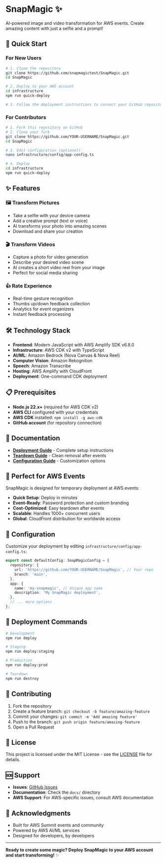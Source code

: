 # SnapMagic ✨

AI-powered image and video transformation for AWS events. Create amazing content with just a selfie and a prompt!

## 🚀 Quick Start

### For New Users
```bash
# 1. Clone the repository
git clone https://github.com/snapmagictest/SnapMagic.git
cd SnapMagic

# 2. Deploy to your AWS account
cd infrastructure
npm run quick-deploy

# 3. Follow the deployment instructions to connect your GitHub repository
```

### For Contributors
```bash
# 1. Fork this repository on GitHub
# 2. Clone your fork
git clone https://github.com/YOUR-USERNAME/SnapMagic.git
cd SnapMagic

# 3. Edit configuration (optional)
nano infrastructure/config/app-config.ts

# 4. Deploy
cd infrastructure
npm run quick-deploy
```

## ✨ Features

### 🖼️ Transform Pictures
- Take a selfie with your device camera
- Add a creative prompt (text or voice)
- AI transforms your photo into amazing scenes
- Download and share your creation

### 🎬 Transform Videos
- Capture a photo for video generation
- Describe your desired video scene
- AI creates a short video reel from your image
- Perfect for social media sharing

### 👍 Rate Experience
- Real-time gesture recognition
- Thumbs up/down feedback collection
- Analytics for event organizers
- Instant feedback processing

## 🛠️ Technology Stack

- **Frontend**: Modern JavaScript with AWS Amplify SDK v6.8.0
- **Infrastructure**: AWS CDK v2 with TypeScript
- **AI/ML**: Amazon Bedrock (Nova Canvas & Nova Reel)
- **Computer Vision**: Amazon Rekognition
- **Speech**: Amazon Transcribe
- **Hosting**: AWS Amplify with CloudFront
- **Deployment**: One-command CDK deployment

## 📋 Prerequisites

- **Node.js 22.x+** (required for AWS CDK v2)
- **AWS CLI** configured with your credentials
- **AWS CDK** installed: `npm install -g aws-cdk`
- **GitHub account** (for repository connection)

## 📖 Documentation

- **[Deployment Guide](DEPLOYMENT.md)** - Complete setup instructions
- **[Teardown Guide](TEARDOWN.md)** - Clean removal after events
- **[Configuration Guide](infrastructure/config/README.md)** - Customization options

## 🎯 Perfect for AWS Events

SnapMagic is designed for temporary deployment at AWS events:

- **Quick Setup**: Deploy in minutes
- **Event-Ready**: Password protection and custom branding
- **Cost-Optimized**: Easy teardown after events
- **Scalable**: Handles 1000+ concurrent users
- **Global**: CloudFront distribution for worldwide access

## 🔧 Configuration

Customize your deployment by editing `infrastructure/config/app-config.ts`:

```typescript
export const defaultConfig: SnapMagicConfig = {
  repository: {
    url: 'https://github.com/YOUR-USERNAME/SnapMagic', // Your repo
    branch: 'main',
  },
  app: {
    name: 'my-snapmagic', // Unique app name
    description: 'My SnapMagic deployment',
  },
  // ... more options
};
```

## 🚀 Deployment Commands

```bash
# Development
npm run deploy

# Staging
npm run deploy:staging

# Production
npm run deploy:prod

# Teardown
npm run destroy
```

## 🤝 Contributing

1. Fork the repository
2. Create a feature branch: `git checkout -b feature/amazing-feature`
3. Commit your changes: `git commit -m 'Add amazing feature'`
4. Push to the branch: `git push origin feature/amazing-feature`
5. Open a Pull Request

## 📄 License

This project is licensed under the MIT License - see the [LICENSE](LICENSE) file for details.

## 🆘 Support

- **Issues**: [GitHub Issues](https://github.com/snapmagictest/SnapMagic/issues)
- **Documentation**: Check the `docs/` directory
- **AWS Support**: For AWS-specific issues, consult AWS documentation

## 🎉 Acknowledgments

- Built for AWS Summit events and community
- Powered by AWS AI/ML services
- Designed for developers, by developers

---

**Ready to create some magic? Deploy SnapMagic to your AWS account and start transforming!** ✨

